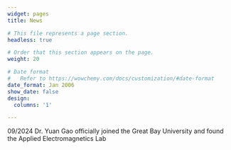 ```yaml
---
widget: pages
title: News

# This file represents a page section.
headless: true

# Order that this section appears on the page.
weight: 20

# Date format
#   Refer to https://wowchemy.com/docs/customization/#date-format
date_format: Jan 2006
show_date: false
design:
  columns: '1'

---
```


<p>09/2024 Dr. Yuan Gao officially joined the Great Bay University and found the Applied Electromagnetics Lab